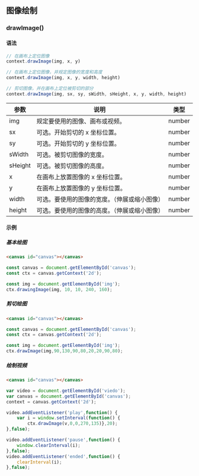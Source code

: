 ## 图像绘制

### drawImage()

#### 语法

```js
// 在画布上定位图像
context.drawImage(img, x, y)

// 在画布上定位图像，并规定图像的宽度和高度
context.drawImage(img, x, y, width, height)

// 剪切图像，并在画布上定位被剪切的部分
context.drawImage(img, sx, sy, sWidth, sHeight, x, y, width, height)
```

| 参数    | 说明                                         | 类型   |
| ------- | -------------------------------------------- | ------ |
| img     | 规定要使用的图像、画布或视频。               | number |
| sx      | 可选。开始剪切的 x 坐标位置。                | number |
| sy      | 可选。开始剪切的 y 坐标位置。                | number |
| sWidth  | 可选。被剪切图像的宽度。                     | number |
| sHeight | 可选。被剪切图像的高度。                     | number |
| x       | 在画布上放置图像的 x 坐标位置。              | number |
| y       | 在画布上放置图像的 y 坐标位置。              | number |
| width   | 可选。要使用的图像的宽度。（伸展或缩小图像） | number |
| height  | 可选。要使用的图像的高度。（伸展或缩小图像） | number |

#### 示例

##### 基本绘图

```html
<canvas id="canvas"></canvas>
```

```js
const canvas = document.getElementById('canvas');
const ctx = canvas.getContext('2d');

const img = document.getElementById('img');
ctx.drawingImage(img, 10, 10, 240, 160);
```

##### 剪切绘图

```html
<canvas id="canvas"></canvas>
```

```js
const canvas = document.getElementById('canvas');
const ctx = canvas.getContext('2d');

const img = document.getElementById('img');
ctx.drawImage(img,90,130,90,80,20,20,90,80);
```

##### 绘制视频

```html
<canvas id="canvas"></canvas>
```

```js
var video = document.getElementById('viedo');
var canvas = document.getElementById('canvas');
context = canvas.getContext('2d');

video.addEventListener('play',function() {
    var i = window.setInterval(function() {
        ctx.drawImage(v,0,0,270,135)},20);
},false);

video.addEventListener('pause',function() {
    window.clearInterval(i);
},false);
video.addEventListener('ended',function() {
    clearInterval(i);
},false);
```

